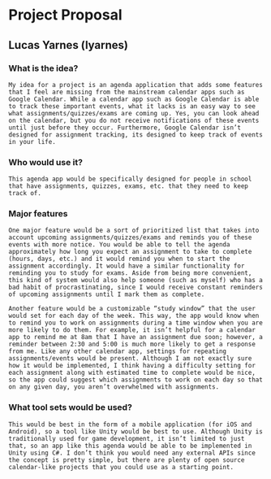 # Project Proposal
## Lucas Yarnes (lyarnes)

### What is the idea?
	My idea for a project is an agenda application that adds some features that I feel are missing from the mainstream calendar apps such as Google Calendar. While a calendar app such as Google Calendar is able to track these important events, what it lacks is an easy way to see what assignments/quizzes/exams are coming up. Yes, you can look ahead on the calendar, but you do not receive notifications of these events until just before they occur. Furthermore, Google Calendar isn’t designed for assignment tracking, its designed to keep track of events in your life. 

### Who would use it?
	This agenda app would be specifically designed for people in school that have assignments, quizzes, exams, etc. that they need to keep track of.

### Major features
	One major feature would be a sort of prioritized list that takes into account upcoming assignments/quizzes/exams and reminds you of these events with more notice. You would be able to tell the agenda approximately how long you expect an assignment to take to complete (hours, days, etc.) and it would remind you when to start the assignment accordingly. It would have a similar functionality for reminding you to study for exams. Aside from being more convenient, this kind of system would also help someone (such as myself) who has a bad habit of procrastinating, since I would receive constant reminders of upcoming assignments until I mark them as complete.
 
	Another feature would be a customizable “study window” that the user would set for each day of the week. This way, the app would know when to remind you to work on assignments during a time window when you are more likely to do them. For example, it isn’t helpful for a calendar app to remind me at 8am that I have an assignment due soon; however, a reminder between 2:30 and 5:00 is much more likely to get a response from me. Like any other calendar app, settings for repeating assignments/events would be present. Although I am not exactly sure how it would be implemented, I think having a difficulty setting for each assignment along with estimated time to complete would be nice, so the app could suggest which assignments to work on each day so that on any given day, you aren’t overwhelmed with assignments. 

### What tool sets would be used?
	This would be best in the form of a mobile application (for iOS and Android), so a tool like Unity would be best to use. Although Unity is traditionally used for game development, it isn’t limited to just that, so an app like this agenda would be able to be implemented in Unity using C#. I don’t think you would need any external APIs since the concept is pretty simple, but there are plenty of open source calendar-like projects that you could use as a starting point.
